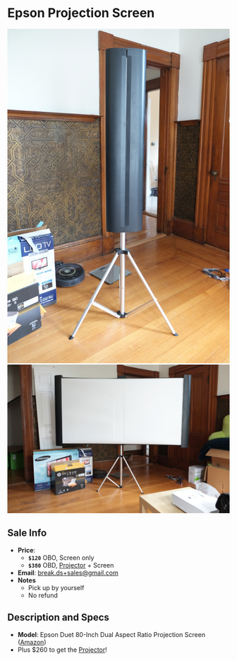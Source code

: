 # Epson Projection Screen

![Projector](https://github.com/breakds/moving-sales/blob/master/photo/resized/screen.png)
![Projector](https://github.com/breakds/moving-sales/blob/master/photo/resized/screen2.png)

## Sale Info

* **Price**:
  * **`$120`** OBO, Screen only
  * **`$380`** OBD, [Projector](./projector.md) + Screen
* **Email**: break.ds+sales@gmail.com
* **Notes**
  * Pick up by yourself
  * No refund

## Description and Specs

* **Model**: Epson Duet 80-Inch Dual Aspect Ratio Projection Screen ([Amazon](https://www.amazon.com/Epson-80-Inch-Aspect-Projection-Screen/dp/B000HRYV38))
* Plus $260 to get the [Projector](./projector.md)!

